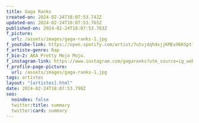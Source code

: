 ```yaml
---
title: Gaga Ranks
created-on: 2024-02-24T18:07:53.742Z
updated-on: 2024-02-24T18:07:53.765Z
published-on: 2024-02-24T18:07:53.783Z
f_picture:
  url: /assets/images/gaga-ranks-1.jpg
f_youtube-link: https://open.spotify.com/artist/7utvjdqhdvjjKMEx96KSpt?si=cHk-5IFuT2adtY5zJ-j99Q
f_artiste-genre: Rap
f_bio-2: AKA Pretty Mojo Mojo.
f_instagram-link: https://www.instagram.com/gagaranks?utm_source=ig_web_button_share_sheet&igsh=ZDNlZDc0MzIxNw==
f_profile-page-picture:
  url: /assets/images/gaga-ranks-1.jpg
tags: artistes
layout: "[artistes].html"
date: 2024-02-24T18:07:53.798Z
seo:
  noindex: false
  twitter:title: summary
  twitter:card: summary
---
```

